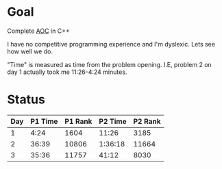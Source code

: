 # Goal 
Complete [AOC](https://adventofcode.com/) in C++  

I have no competitive programming experience and I'm dyslexic. Lets see how well we do.

"Time" is measured as time from the problem opening. I.E, problem 2 on day 1 actually took me 11:26-4:24 minutes.

# Status
Day|P1 Time|P1 Rank|P2 Time|P2 Rank
---|-------|-------|-------|-------
1  |   4:24|   1604|  11:26|   3185
2  |  36:39|  10806|1:36:18|  11664
3  |  35:36|  11757|  41:12|   8030